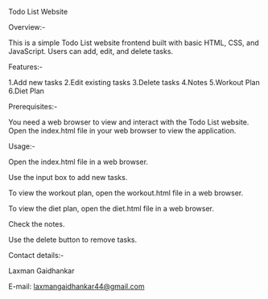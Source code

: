 
Todo List Website 

Overview:-

This is a simple Todo List website frontend built with basic HTML, CSS, and JavaScript. Users can add, edit, and delete tasks.

Features:-

1.Add new tasks
2.Edit existing tasks
3.Delete tasks
4.Notes
5.Workout Plan
6.Diet Plan

Prerequisites:-

You need a web browser to view and interact with the Todo List website. Open the index.html file in your web browser to view the application.

Usage:-

Open the index.html file in a web browser.

Use the input box to add new tasks.

To view the workout plan, open the workout.html file in a web browser.

To view the diet plan, open the diet.html file in a web browser.

Check the notes.

Use the delete button to remove tasks.

Contact details:-

Laxman Gaidhankar

E-mail: laxmangaidhankar44@gmail.com
